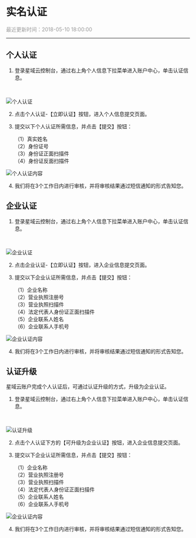 # **实名认证**

<font color="#999999">最近更新时间：2018-05-10 18:00:00</font>

<hr class="page-header-hr"/>

## **个人认证**

1. 登录星域云控制台，通过右上角个人信息下拉菜单进入账户中心，单击认证信息。
<br>

![个人认证](/themes/daux/img/7/xxrzsy-gr.png)

2. 点击个人认证-【立即认证】按钮，进入个人信息提交页面。

3. 提交以下个人认证所需信息，并点击【提交】按钮：

    （1）真实姓名<br>
    （2）身份证号<br>
    （3）身份证正面扫描件<br>
    （4）身份证反面扫描件<br>

![个人认证内容](/themes/daux/img/7/grrznr.png)

4. 我们将在3个工作日内进行审核，并将审核结果通过短信通知的形式告知您。

## **企业认证**

1. 登录星域云控制台，通过右上角个人信息下拉菜单进入账户中心，单击认证信息。
<br>

![企业认证](/themes/daux/img/7/xxrzsy-gr.png)

2. 点击企业认证-【立即认证】按钮，进入企业信息提交页面。

3. 提交以下企业认证所需信息，并点击【提交】按钮：

    （1）企业名称<br>
    （2）营业执照注册号<br>
    （3）营业执照扫描件<br>
    （4）法定代表人身份证正面扫描件<br>
    （5）企业联系人姓名<br>
    （6）企业联系人手机号<br>

![企业认证内容](/themes/daux/img/7/qyrznr.png)

4. 我们将在3个工作日内进行审核，并将审核结果通过短信通知的形式告知您。


## **认证升级**

星域云账户完成个人认证后，可通过认证升级的方式，升级为企业认证。

1. 登录星域云控制台，通过右上角个人信息下拉菜单进入账户中心，单击认证信息。
<br>

![认证升级](/themes/daux/img/7/xxrzsy-rzsj.png)

2. 点击个人认证下方的【可升级为企业认证】按钮，进入企业信息提交页面。

3. 提交以下企业认证所需信息，并点击【提交】按钮：

    （1）企业名称<br>
    （2）营业执照注册号<br>
    （3）营业执照扫描件<br>
    （4）法定代表人身份证正面扫描件<br>
    （5）企业联系人姓名<br>
    （6）企业联系人手机号<br>

![企业认证内容](/themes/daux/img/7/qyrznr.png)


4. 我们将在3个工作日内进行审核，并将审核结果通过短信通知的形式告知您。



